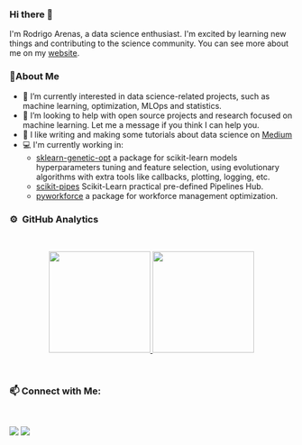 ### Hi there 👋

I'm Rodrigo Arenas, a data science enthusiast. I'm excited by learning new things and contributing to the science community.
You can see more about me on my [website](https://rodrigo-arenas.github.io/portfolio/).

### :rocket:About Me

- 🔭 I’m currently interested in data science-related projects, such as machine learning, optimization, MLOps and statistics.
- :raised_back_of_hand: I’m looking to help with open source projects and research focused on machine learning. Let me a message if you think I can help you.
- :pencil: I like writing and making some tutorials about data science on [Medium](https://rodrigo-arenas.medium.com/)
- :computer: I'm currently working in:
  - [sklearn-genetic-opt](https://github.com/rodrigo-arenas/Sklearn-genetic-opt) a package for scikit-learn models hyperparameters tuning and feature selection, using evolutionary algorithms with extra tools like callbacks, plotting, logging, etc.
  - [scikit-pipes](https://github.com/rodrigo-arenas/scikit-pipes) Scikit-Learn practical pre-defined Pipelines Hub.
  - [pyworkforce](https://github.com/rodrigo-arenas/pyworkforce) a package for workforce management optimization.
  


### ⚙️ &nbsp;GitHub Analytics
<br />
<p align="center">
<a href="https://github.com/rodrigo-arenas">
  <img height="180em" src="https://github-readme-stats-rodrigo-arenas.vercel.app/api?username=rodrigo-arenas&show_icons=true&include_all_commits=true&hide_title=true"/>
  <img height="180em" src="https://github-readme-stats-rodrigo-arenas.vercel.app/api/top-langs/?username=rodrigo-arenas&layout=compact&langs_count=6&hide_title=true"/>
</a>
</p>
<br />


###  :mailbox: Connect with Me:
<br />

<p align="center">

<a href="https://co.linkedin.com/in/rodrigo-arenas-gomez"><img src="https://img.shields.io/badge/-Rodrigo%20Arenas-0077B5?style=flat&logo=Linkedin&logoColor=white"/></a>
<a href="https://rodrigo-arenas.medium.com/"><img src="https://img.shields.io/badge/-rodrigo%20arenas-05122A?style=flat&logo=medium&logoColor=white"/></a>

<!--
**rodrigo-arenas/rodrigo-arenas** is a ✨ _special_ ✨ repository because its `README.md` (this file) appears on your GitHub profile.

Here are some ideas to get you started:

- 🔭 I’m currently working on my firs
- 🌱 I’m currently learning ...
- 👯 I’m looking to collaborate on ...
- 🤔 I’m looking for help with ...
- 💬 Ask me about ...
- 📫 How to reach me: ...
- 😄 Pronouns: ...
- ⚡ Fun fact: ...
-->
